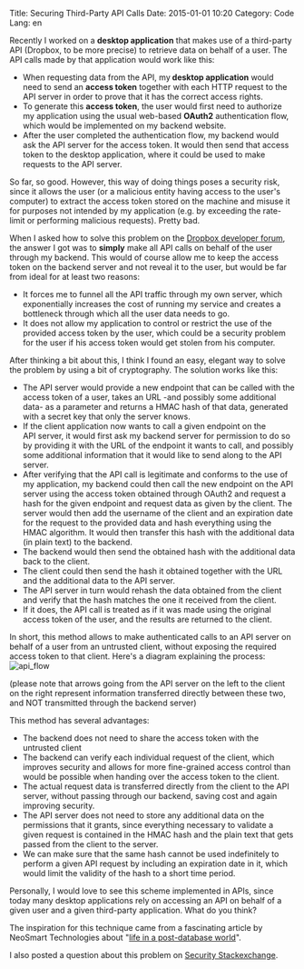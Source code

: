 Title: Securing Third-Party API Calls
Date: 2015-01-01 10:20
Category: Code
Lang: en

Recently I worked on a <strong>desktop application</strong> that makes use of a third-party API (Dropbox, to be more precise) to retrieve data on behalf of a user. The API calls made by that application would work like this:
<ul>
    <li>When requesting data from the API, my<strong> desktop application</strong> would need to send an <strong>access token</strong> together with each HTTP request to the API server in order to prove that it has the correct access rights.</li>
    <li>To generate this <strong>access token</strong>, the user would first need to authorize my application using the usual web-based <strong>OAuth2</strong> authentication flow, which would be implemented on my backend website.</li>
    <li>After the user completed the authentication flow, my backend would ask the API server for the access token. It would then send that access token to the desktop application, where it could be used to make requests to the API server.</li>
</ul>
So far, so good. However, this way of doing things poses a security risk, since it allows the user (or a malicious entity having access to the user's computer) to extract the access token stored on the machine and misuse it for purposes not intended by my application (e.g. by exceeding the rate-limit or performing malicious requests). Pretty bad.

When I asked how to solve this problem on the <a href="https://www.dropboxforum.com/hc/communities/public/questions/201836019-How-to-make-sure-clients-dont-misuse-access-tokens-provided-to-them-">Dropbox developer forum</a>, the answer I got was to <strong>simply</strong> make all API calls on behalf of the user through my backend. This would of course allow me to keep the access token on the backend server and not reveal it to the user, but would be far from ideal for at least two reasons:
<ul>
    <li>It forces me to funnel all the API traffic through my own server, which exponentially increases the cost of running my service and creates a bottleneck through which all the user data needs to go.</li>
    <li>It does not allow my application to control or restrict the use of the provided access token by the user, which could be a security problem for the user if his access token would get stolen from his computer.</li>
</ul>
After thinking a bit about this, I think I found an easy, elegant way to solve the problem by using a bit of cryptography. The solution works like this:
<ul>
    <li>The API server would provide a new endpoint that can be called with the access token of a user, takes an URL -and possibly some additional data- as a parameter and returns a HMAC hash of that data, generated with a secret key that only the server knows.</li>
    <li>If the client application now wants to call a given endpoint on the API server, it would first ask my backend server for permission to do so by providing it with the URL of the endpoint it wants to call, and possibly some additional information that it would like to send along to the API server.</li>
    <li>After verifying that the API call is legitimate and conforms to the use of my application, my backend could then call the new endpoint on the API server using the access token obtained through OAuth2 and request a hash for the given endpoint and request data as given by the client. The server would then add the username of the client and an expiration date for the request to the provided data and hash everything using the HMAC algorithm. It would then transfer this hash with the additional data (in plain text) to the backend.</li>
    <li>The backend would then send the obtained hash with the additional data back to the client.</li>
    <li>The client could then send the hash it obtained together with the URL and the additional data to the API server.</li>
    <li>The API server in turn would rehash the data obtained from the client and verify that the hash matches the one it received from the client.</li>
    <li>If it does, the API call is treated as if it was made using the original access token of the user, and the results are returned to the client.</li>
</ul>
In short, this method allows to make authenticated calls to an API server on behalf of a user from an untrusted client, without exposing the required access token to that client. Here's a diagram explaining the process: <img class="img-responsive" src="{filename}media/api_flow.png" alt="api_flow"/>

(please note that arrows going from the API server on the left to the client on the right represent information transferred directly between these two, and NOT transmitted through the backend server)

This method has several advantages:
<ul>
    <li>The backend does not need to share the access token with the untrusted client</li>
    <li>The backend can verify each individual request of the client, which improves security and allows for more fine-grained access control than would be possible when handing over the access token to the client.</li>
    <li>The actual request data is transferred directly from the client to the API server, without passing through our backend, saving cost and again improving security.</li>
    <li>The API server does not need to store any additional data on the permissions that it grants, since everything necessary to validate a given request is contained in the HMAC hash and the plain text that gets passed from the client to the server.</li>
    <li>We can make sure that the same hash cannot be used indefinitely to perform a given API request by including an expiration date in it, which would limit the validity of the hash to a short time period.</li>
</ul>
Personally, I would love to see this scheme implemented in APIs, since today many desktop applications rely on accessing an API on behalf of a given user and a given third-party application. What do you think?

The inspiration for this technique came from a fascinating article by NeoSmart Technologies about "<a href="https://neosmart.net/blog/2015/using-hmac-signatures-to-avoid-database-writes/">life in a post-database world</a>".

I also posted a question about this problem on <a href="http://security.stackexchange.com/questions/81773/prevent-a-desktop-client-application-from-abusing-an-api-access-token-obtained-t/81778#81778">Security Stackexchange</a>.
